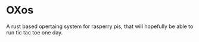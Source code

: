 # OXos

A rust based opertaing system for rasperry pis, that will hopefully be able to run tic tac toe one day.
